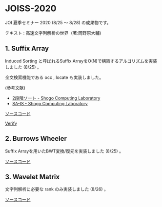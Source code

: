 # JOISS-2020

JOI 夏季セミナー 2020 (8/25 〜 8/28) の成果物です。

テキスト : 高速文字列解析の世界（著:岡野原大輔)

## 1. Suffix Array

Induced Sorting と呼ばれるSuffix ArrayをO(N)で構築するアルゴリズムを実装しました (8/25) 。

全文検索機能である occ , locate も実装しました。

(参考文献)

- [2段階ソート - Shogo Computing Laboratory](https://shogo82148.github.io/homepage/memo/algorithm/suffix-array/two-stage.html)
- [SA-IS - Shogo Computing Laboratory](https://shogo82148.github.io/homepage/memo/algorithm/suffix-array/sa-is.html)

[ソースコード](./src/SuffixArray.cpp)

[Verify](https://onlinejudge.u-aizu.ac.jp/status/users/define_AC/submissions/1/ALDS1_14_B/judge/4792637/C++14)

## 2. Burrows Wheeler

Suffix Arrayを用いたBWT変換/復元を実装しました (8/25) 。

[ソースコード](./src/BWT.cpp)

## 3. Wavelet Matrix

文字列解析に必要な rank のみ実装しました (8/26) 。

[ソースコード](src/WaveletMatrix.cpp)